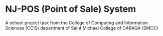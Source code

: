 # NJ-POS (Point of Sale) System
A school project task from the College of Computing and Information Sciences (CCIS) department of Saint Michael College of CARAGA (SMCC)